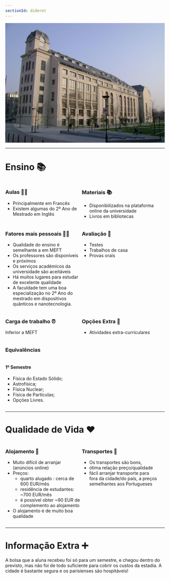 ```yaml
---
sectionId: diderot
---
```


<img src="images/diderot.jpg" alt="Diderot" class="rounded-image">

---

# Ensino 📚

<div style="display: flex;">
    <div style="flex-basis: 48%;">
        <h3>Aulas 👩‍🏫</h3>
        <ul>
            <li>Principalmente em Francês</li>
            <li>Existem algumas do 2º Ano de Mestrado em Inglês</li>
        </ul>
    </div>
    <div style="flex-basis: 48%;">
        <h3>Materiais 📚</h3>
        <ul>
            <li>Disponibilizados na plataforma online da universidade</li>
            <li>Livros em bibliotecas</li>
        </ul>
    </div>
</div>

<div style="display: flex;">
    <div style="flex-basis: 48%;">
        <h3>Fatores mais pessoais 🙍‍♂️</h3>
        <ul>
            <li>Qualidade do ensino é semelhante a em MEFT</li>
            <li>Os professores são disponíveis e próximos</li>
            <li>Os serviços académicos da universidade são aceitáveis</li>
            <li>Há muitos lugares para estudar de excelente qualidade</li>
            <li>A faculdade tem uma boa especialização no 2º Ano do mestrado em dispositivos quânticos e nanotecnologia.</li>
        </ul>
    </div>
    <div style="flex-basis: 48%;">
        <h3>Avaliação 🧐</h3>
        <ul>
            <li>Testes</li>
            <li>Trabalhos de casa</li>
            <li>Provas orais</li>
        </ul>
    </div>
</div>

<div style="display: flex;">
    <div style="flex-basis: 48%;">
        <h3>Carga de trabalho ⏰</h3>
        <p>Inferior a MEFT</p>
    </div>
    <div style="flex-basis: 48%;">
        <h3>Opções Extra 🏅</h3>
        <ul>
            <li>Atividades extra-curriculares</li>
        </ul>
    </div>
</div>

### Equivalências

<div style="display: flex;">
    <div style="flex-basis: 48%;">
        <h4>1º Semestre</h4>
        <ul>
            <li>Física do Estado Sólido;</li>
            <li>Astrofísica;</li>
            <li>Física Nuclear;</li>
            <li>Física de Partículas;</li>
            <li>Opções Livres.</li>
        </ul>
    </div>
</div>

---

# Qualidade de Vida ❤️

<div style="display: flex;">
    <div style="flex-basis: 48%;">
        <h3>Alojamento 🏡</h3>
        <ul>
            <li>Muito difícil de arranjar (anúncios online)</li>
            <li>Preços:
                <ul>
                    <li>quarto alugado : cerca de 600 EUR/mês</li>
                    <li>residência de estudantes: ~700 EUR/mês</li>
                    <li>é possível obter ~90 EUR de complemento ao alojamento</li>
                </ul>
            </li>
            <li>O alojamento é de muito boa qualidade</li>
        </ul>
    </div>
    <div style="flex-basis: 48%;">
        <h3>Transportes 🚌</h3>
        <ul>
            <li>Os transportes são bons,</li>
            <li>ótima relação preço/qualidade</li>
            <li>fácil arranjar transporte para fora da cidade/do país, a preços semelhantes aos Portugueses</li>
        </ul>
    </div>
</div>

---

# Informação Extra ➕

A bolsa que a aluna recebeu foi só para um semestre, e chegou dentro do previsto, mas não foi de todo suficiente para cobrir os custos da estadia.
A cidade é bastante segura e os parisienses são hospitáveis!
